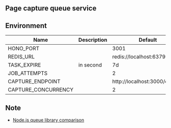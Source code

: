 ## Page capture queue service

## Environment

| Name                | Description | Default                       |
| ------------------- | ----------- | ----------------------------- |
| HONO_PORT           |             | 3001                          |
| REDIS_URL           |             | redis://localhost:6379        |
| TASK_EXPIRE         | in second   | 7d                            |
| JOB_ATTEMPTS        |             | 2                             |
| CAPTURE_ENDPOINT    |             | http://localhost:3000/capture |
| CAPTURE_CONCURRENCY |             | 2                             |

## Note

- [Node.js queue library comparison](https://npm-compare.com/agenda,bee-queue,bull,bullmq,kue)
